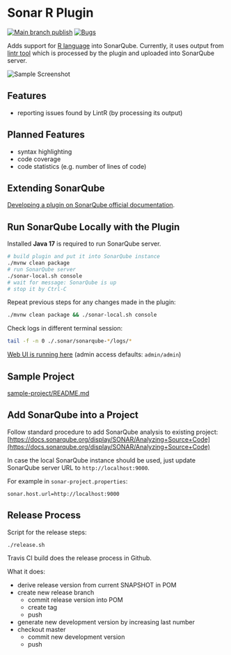 Sonar R Plugin
==============
[![Main branch publish](https://github.com/kmoco2am/sonar-r-plugin/actions/workflows/main.yaml/badge.svg)](https://github.com/kmoco2am/sonar-r-plugin/actions/workflows/main.yaml)
[![Bugs](https://sonarcloud.io/api/project_badges/measure?project=kmoco2am_sonar-r-plugin&metric=bugs)](https://sonarcloud.io/summary/new_code?id=kmoco2am_sonar-r-plugin)

Adds support for [R language](https://www.r-project.org/) into SonarQube. Currently, it uses output from [lintr tool](https://github.com/jimhester/lintr)
which is processed by the plugin and uploaded into SonarQube server.

![Sample Screenshot](images/sample-screen1.png)

Features
--------
- reporting issues found by LintR (by processing its output)

Planned Features
----------------
- syntax highlighting
- code coverage
- code statistics (e.g. number of lines of code)

Extending SonarQube
-------------------
[Developing a plugin on SonarQube official documentation](https://docs.sonarqube.org/latest/extend/developing-plugin/).

Run SonarQube Locally with the Plugin
-------------------------------------
Installed **Java 17** is required to run SonarQube server.

```bash
# build plugin and put it into SonarQube instance
./mvnw clean package
# run SonarQube server
./sonar-local.sh console
# wait for message: SonarQube is up
# stop it by Ctrl-C
```
Repeat previous steps for any changes made in the plugin:
```bash
./mvnw clean package && ./sonar-local.sh console
```

Check logs in different terminal session:
```bash
tail -f -n 0 ./.sonar/sonarqube-*/logs/*
```

[Web UI is running here](http://localhost:9000) (admin access defaults: `admin/admin`)

Sample Project
--------------
[sample-project/README.md](sample-project/README.md)

Add SonarQube into a Project
----------------------------
Follow standard procedure to add SonarQube analysis to existing project:
[https://docs.sonarqube.org/display/SONAR/Analyzing+Source+Code](https://docs.sonarqube.org/display/SONAR/Analyzing+Source+Code)

In case the local SonarQube instance should be used, just update SonarQube server URL to `http://localhost:9000`.

For example in `sonar-project.properties`:
```properties
sonar.host.url=http://localhost:9000
```

Release Process
---------------
Script for the release steps:
```
./release.sh
```

Travis CI build does the release process in Github.

What it does:
- derive release version from current SNAPSHOT in POM
- create new release branch
  - commit release version into POM
  - create tag
  - push
- generate new development version by increasing last number
- checkout master
  - commit new development version
  - push



